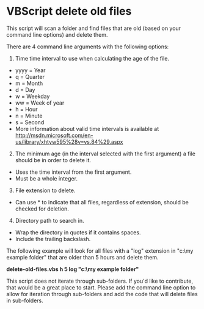 VBScript delete old files
=========================

This script will scan a folder and find files that are old (based on your command line options) and delete them.

There are 4 command line arguments with the following options:

1. Time time interval to use when calculating  the age of the file.
  - yyyy = Year
  - q = Quarter
  - m = Month
  - d = Day
  - w = Weekday
  - ww = Week of year
  - h = Hour
  - n = Minute
  - s = Second
  - More information about valid time intervals is available at http://msdn.microsoft.com/en-us/library/xhtyw595%28v=vs.84%29.aspx
2. The minimum age (in the interval selected with the first argument) a file should be in order to delete it.
  - Uses the time interval from the first argument.
  - Must be a whole integer.
3. File extension to delete.
  - Can use * to indicate that all files, regardless of extension, should be checked for deletion.
4. Directory path to search in.
  - Wrap the directory in quotes if it contains spaces.
  - Include the trailing backslash.

The following example will look for all files with a "log" extension in "c:\my example folder\" that are older than 5 hours and delete them.

**delete-old-files.vbs h 5 log "c:\my example folder\"**

This script does not iterate through sub-folders. If you'd like to contribute, that would be a great place to start. Please add the command line option to allow for iteration through sub-folders and add the code that will delete files in sub-folders.


